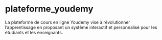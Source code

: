 # plateforme_youdemy
La plateforme de cours en ligne Youdemy vise à révolutionner l’apprentissage en proposant un système interactif et personnalisé pour les étudiants et les enseignants.
